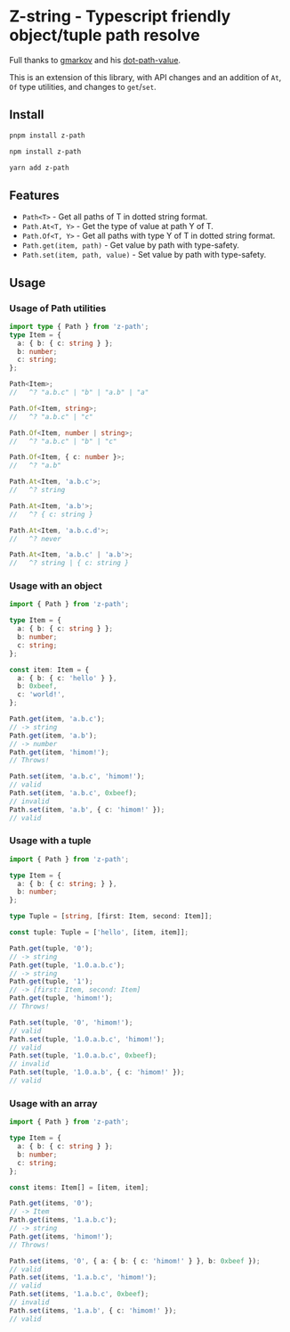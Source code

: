 # Z-string - Typescript friendly object/tuple path resolve

Full thanks to [gmarkov](https://github.com/g-makarov) and
his [dot-path-value](https://github.com/g-makarov/dot-path-value).

This is an extension of this library, with API changes and an addition of `At`, `Of` type utilities, and changes
to `get`/`set`.

## Install

```bash
pnpm install z-path
```

```bash
npm install z-path
```

```bash
yarn add z-path
```

## Features

- `Path<T>` - Get all paths of T in dotted string format.
- `Path.At<T, Y>` - Get the type of value at path Y of T.
- `Path.Of<T, Y>` - Get all paths with type Y of T in dotted string format.
- `Path.get(item, path)` - Get value by path with type-safety.
- `Path.set(item, path, value)` - Set value by path with type-safety.

## Usage

### Usage of Path utilities

```ts
import type { Path } from 'z-path';
type Item = {
  a: { b: { c: string } };
  b: number;
  c: string;
};

Path<Item>;
//   ^? "a.b.c" | "b" | "a.b" | "a"

Path.Of<Item, string>;
//   ^? "a.b.c" | "c"

Path.Of<Item, number | string>;
//   ^? "a.b.c" | "b" | "c"

Path.Of<Item, { c: number }>;
//   ^? "a.b"

Path.At<Item, 'a.b.c'>;
//   ^? string

Path.At<Item, 'a.b'>;
//   ^? { c: string }

Path.At<Item, 'a.b.c.d'>;
//   ^? never

Path.At<Item, 'a.b.c' | 'a.b'>;
//   ^? string | { c: string }
```

### Usage with an object

```ts
import { Path } from 'z-path';

type Item = {
  a: { b: { c: string } };
  b: number;
  c: string;
};

const item: Item = {
  a: { b: { c: 'hello' } },
  b: 0xbeef,
  c: 'world!',
};

Path.get(item, 'a.b.c');
// -> string
Path.get(item, 'a.b');
// -> number
Path.get(item, 'himom!');
// Throws!

Path.set(item, 'a.b.c', 'himom!');
// valid
Path.set(item, 'a.b.c', 0xbeef);
// invalid
Path.set(item, 'a.b', { c: 'himom!' });
// valid
```

### Usage with a tuple

```ts
import { Path } from 'z-path';

type Item = {
  a: { b: { c: string; } },
  b: number;
};

type Tuple = [string, [first: Item, second: Item]];

const tuple: Tuple = ['hello', [item, item]];

Path.get(tuple, '0');
// -> string
Path.get(tuple, '1.0.a.b.c');
// -> string
Path.get(tuple, '1');
// -> [first: Item, second: Item]
Path.get(tuple, 'himom!');
// Throws!

Path.set(tuple, '0', 'himom!');
// valid
Path.set(tuple, '1.0.a.b.c', 'himom!');
// valid
Path.set(tuple, '1.0.a.b.c', 0xbeef);
// invalid
Path.set(tuple, '1.0.a.b', { c: 'himom!' });
// valid
```

### Usage with an array

```ts
import { Path } from 'z-path';

type Item = {
  a: { b: { c: string } };
  b: number;
  c: string;
};

const items: Item[] = [item, item];

Path.get(items, '0');
// -> Item
Path.get(items, '1.a.b.c');
// -> string
Path.get(items, 'himom!');
// Throws!

Path.set(items, '0', { a: { b: { c: 'himom!' } }, b: 0xbeef });
// valid
Path.set(items, '1.a.b.c', 'himom!');
// valid
Path.set(items, '1.a.b.c', 0xbeef);
// invalid
Path.set(items, '1.a.b', { c: 'himom!' });
// valid
```